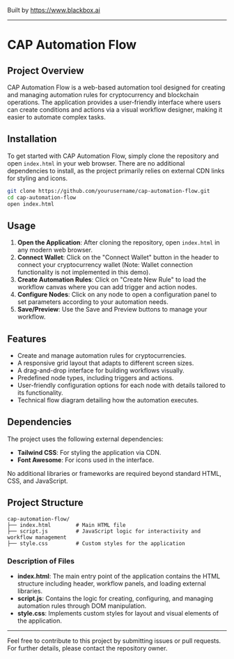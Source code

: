 
Built by https://www.blackbox.ai

---

# CAP Automation Flow

## Project Overview
CAP Automation Flow is a web-based automation tool designed for creating and managing automation rules for cryptocurrency and blockchain operations. The application provides a user-friendly interface where users can create conditions and actions via a visual workflow designer, making it easier to automate complex tasks.

## Installation
To get started with CAP Automation Flow, simply clone the repository and open `index.html` in your web browser. There are no additional dependencies to install, as the project primarily relies on external CDN links for styling and icons.

```bash
git clone https://github.com/yourusername/cap-automation-flow.git
cd cap-automation-flow
open index.html
```

## Usage
1. **Open the Application**: After cloning the repository, open `index.html` in any modern web browser.
2. **Connect Wallet**: Click on the "Connect Wallet" button in the header to connect your cryptocurrency wallet (Note: Wallet connection functionality is not implemented in this demo).
3. **Create Automation Rules**: Click on "Create New Rule" to load the workflow canvas where you can add trigger and action nodes.
4. **Configure Nodes**: Click on any node to open a configuration panel to set parameters according to your automation needs.
5. **Save/Preview**: Use the Save and Preview buttons to manage your workflow.

## Features
- Create and manage automation rules for cryptocurrencies.
- A responsive grid layout that adapts to different screen sizes.
- A drag-and-drop interface for building workflows visually.
- Predefined node types, including triggers and actions.
- User-friendly configuration options for each node with details tailored to its functionality.
- Technical flow diagram detailing how the automation executes.

## Dependencies
The project uses the following external dependencies:
- **Tailwind CSS**: For styling the application via CDN.
- **Font Awesome**: For icons used in the interface.

No additional libraries or frameworks are required beyond standard HTML, CSS, and JavaScript.

## Project Structure
```
cap-automation-flow/
├── index.html        # Main HTML file
├── script.js         # JavaScript logic for interactivity and workflow management
├── style.css         # Custom styles for the application
```

### Description of Files
- **index.html**: The main entry point of the application contains the HTML structure including header, workflow panels, and loading external libraries.
- **script.js**: Contains the logic for creating, configuring, and managing automation rules through DOM manipulation.
- **style.css**: Implements custom styles for layout and visual elements of the application.

---

Feel free to contribute to this project by submitting issues or pull requests. For further details, please contact the repository owner.